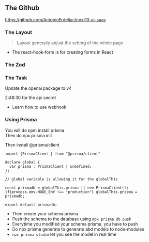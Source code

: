 ## The Github

https://github.com/AntonioErdeljac/next13-ai-saas

### The Layout

> Layout generally adjust the setting of the whole page

- The react-hook-form is for creating forms in React

### The Zod

### The Task

Update the openai package to v4

2:48:30 for the api secret

- Learn how to use webhook

### Using Prisma

You will do npm install prisma </br>
Then do npx prisma init

Then install @prisma/client

```
import {PrismaClient } from "@prisma/client"

declare global {
  var prisma : PrismaClient | undefined;
};

// global variable is allowing it for the globalThis

const prismadb = globalThis.prisma || new PrismaClient();
if(process.env.NODE_ENV !== "production") globalThis.prisma = prismadb;

export default prismadb;
```

- Then create your schema prisma
- Push the schema to the database using `npx prisma db push`
- Everytime you modified your schema prisma, you have to push
- Do npx prisma generate to generate abd models to node-modules
- `npx prisma studio` let you see the model in real time
